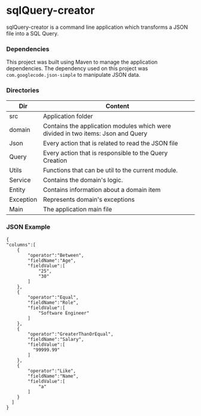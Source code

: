 # sqlQuery-creator

sqlQuery-creator is a command line application which transforms a JSON file into a SQL Query.

### Dependencies

This project was built using Maven to manage the application dependencies. The dependency used on this project was ``com.googlecode.json-simple`` to manipulate JSON data.

### Directories

| Dir |Content|
| --- | --- |
| src | Application folder |
| domain | Contains the application modules which were divided in two items: Json and Query  |
| Json | Every action that is related to read the JSON file |
| Query | Every action that is responsible to the Query Creation |
| Utils | Functions that can be util to the current module. |
| Service | Contains the domain's logic.  |
| Entity | Contains information about a domain item |
| Exception | Represents domain's exceptions |
| Main | The application main file |


### JSON Example

````
{
"columns":[
    {
        "operator":"Between",
        "fieldName":"Age",
        "fieldValue":[
            "25",
            "30"
        ]
    },
    {
        "operator":"Equal",
        "fieldName":"Role",
        "fieldValue":[
            "Software Engineer"
        ]
    },
    {
        "operator":"GreaterThanOrEqual",
        "fieldName":"Salary",
        "fieldValue":[
          "99999.99"
        ]
    },
    {
        "operator":"Like",
        "fieldName":"Name",
        "fieldValue":[
            "a"
        ]
    }
  ]
}
````